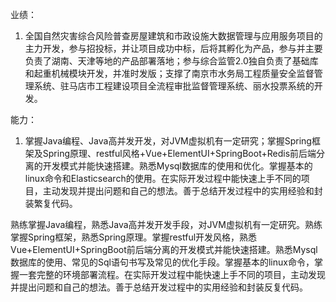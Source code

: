 业绩：

1. 全国自然灾害综合风险普查房屋建筑和市政设施大数据管理与应用服务项目的主力开发，参与招投标，并让项目成功中标，后将其孵化为产品，参与并主要负责了湖南、天津等地的产品部署落地；参与综合监管2.0独自负责了基础库和起重机械模块开发，并准时发版；支撑了南京市水务局工程质量安全监督管理系统、驻马店市工程建设项目全流程审批监督管理系统、丽水投票系统的开发。

能力：

1. 掌握Java编程、Java高并发开发，对JVM虚拟机有一定研究；掌握Spring框架及Spring原理、restful风格+Vue+ElementUI+SpringBoot+Redis前后端分离的开发模式并能快速搭建。熟悉Mysql数据库的使用和优化。掌握基本的linux命令和Elasticsearch的使用。在实际开发过程中能快速上手不同的项目，主动发现并提出问题和自己的想法。善于总结开发过程中的实用经验和封装繁复代码。







熟练掌握Java编程，熟悉Java高并发开发手段，对JVM虚拟机有一定研究。熟练掌握Spring框架，熟悉Spring原理。掌握restful开发风格，熟悉Vue+ElementUI+SpringBoot前后端分离的开发模式并能快速搭建。熟悉Mysql数据库的使用、常见的Sql语句书写及常见的优化手段。掌握基本的linux命令，掌握一套完整的环境部署流程。在实际开发过程中能快速上手不同的项目，主动发现并提出问题和自己的想法。善于总结开发过程中的实用经验和封装反复代码。